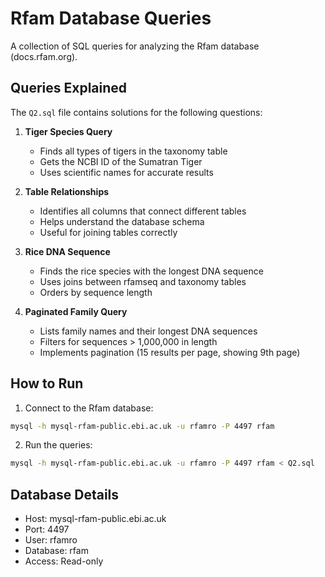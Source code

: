 # Rfam Database Queries

A collection of SQL queries for analyzing the Rfam database (docs.rfam.org).

## Queries Explained

The `Q2.sql` file contains solutions for the following questions:

1. **Tiger Species Query**

   - Finds all types of tigers in the taxonomy table
   - Gets the NCBI ID of the Sumatran Tiger
   - Uses scientific names for accurate results

2. **Table Relationships**

   - Identifies all columns that connect different tables
   - Helps understand the database schema
   - Useful for joining tables correctly

3. **Rice DNA Sequence**

   - Finds the rice species with the longest DNA sequence
   - Uses joins between rfamseq and taxonomy tables
   - Orders by sequence length

4. **Paginated Family Query**
   - Lists family names and their longest DNA sequences
   - Filters for sequences > 1,000,000 in length
   - Implements pagination (15 results per page, showing 9th page)

## How to Run

1. Connect to the Rfam database:

```bash
mysql -h mysql-rfam-public.ebi.ac.uk -u rfamro -P 4497 rfam
```

2. Run the queries:

```bash
mysql -h mysql-rfam-public.ebi.ac.uk -u rfamro -P 4497 rfam < Q2.sql
```

## Database Details

- Host: mysql-rfam-public.ebi.ac.uk
- Port: 4497
- User: rfamro
- Database: rfam
- Access: Read-only
